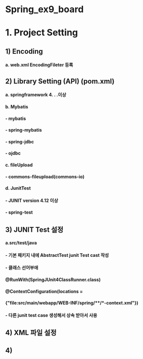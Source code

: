 # Spring_ex9_board



# 1. Project Setting

## 1) Encoding
####  a. web.xml EncodingFileter 등록

## 2) Library Setting (API) (pom.xml)
####  a. springframework 4. . .이상
####  b. Mybatis
####		- mybatis
####		- spring-mybatis
####		- spring-jdbc
####		- ojdbc
####  c. fileUpload
#### 		- commons-fileupload(commons-io)
####  d. JunitTest
####		- JUNIT version 4.12 이상
####		- spring-test

## 3) JUNIT Test 설정
####	a.src/test/java
####		- 기본 패키지 내에 AbstractTest junit Test cast 작성
####		- 클래스 선어부애 
####		@RunWith(SpringJUnit4ClassRunner.class)
####		@ContextConfiguration(locations = 
####		{"file:src/main/webapp/WEB-INF/spring/**/*-context.xml"})
####		- 다른 junit test case 생성해서 상속 받아서 사용



## 4) XML 파일 설정











## 4) 










